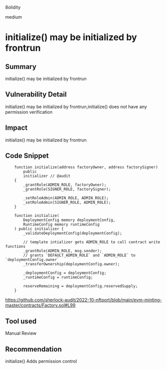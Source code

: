8olidity

medium

# initialize() may be initialized by frontrun

## Summary
initialize() may be initialized by frontrun
## Vulnerability Detail
initialize() may be initialized by frontrun,initialize() does not have any permission verification
## Impact
initialize() may be initialized by frontrun
## Code Snippet
```solidity
    function initialize(address factoryOwner, address factorySigner)
        public
        initializer // @audit 
    {
        _grantRole(ADMIN_ROLE, factoryOwner);
        _grantRole(SIGNER_ROLE, factorySigner);

        _setRoleAdmin(ADMIN_ROLE, ADMIN_ROLE);
        _setRoleAdmin(SIGNER_ROLE, ADMIN_ROLE);
    }

    function initialize(
        DeploymentConfig memory deploymentConfig,
        RuntimeConfig memory runtimeConfig
    ) public initializer {
        _validateDeploymentConfig(deploymentConfig);

        // template intializer gets ADMIN_ROLE to call contract write functions
        _grantRole(ADMIN_ROLE, msg.sender);
        // grants `DEFAULT_ADMIN_ROLE` and `ADMIN_ROLE` to `deploymentConfig.owner`
        _transferOwnership(deploymentConfig.owner);

        _deploymentConfig = deploymentConfig;
        _runtimeConfig = runtimeConfig;

        reserveRemaining = deploymentConfig.reservedSupply;
    }
```
https://github.com/sherlock-audit/2022-10-nftport/blob/main/evm-minting-master/contracts/Factory.sol#L99
## Tool used

Manual Review

## Recommendation
initialize() Adds permission control